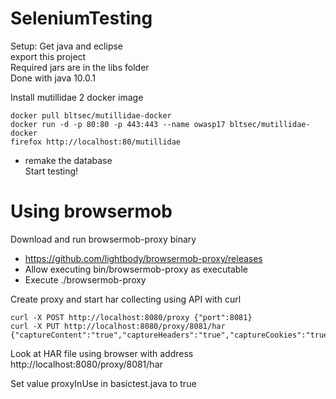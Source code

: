 # SeleniumTesting
Setup:
Get java and eclipse  
export this project  
Required jars are in the libs folder  
Done with java 10.0.1

Install mutillidae 2 docker image
```
docker pull bltsec/mutillidae-docker  
docker run -d -p 80:80 -p 443:443 --name owasp17 bltsec/mutillidae-docker  
firefox http://localhost:80/mutillidae
```
* remake the database  
Start testing!  

# Using browsermob
Download and run browsermob-proxy binary  
* https://github.com/lightbody/browsermob-proxy/releases  
* Allow executing bin/browsermob-proxy as executable  
* Execute ./browsermob-proxy  

Create proxy and start har collecting using API with curl  
```
curl -X POST http://localhost:8080/proxy {"port":8081}  
curl -X PUT http://localhost:8080/proxy/8081/har   {"captureContent":"true","captureHeaders":"true","captureCookies":"true"}  
```
Look at HAR file using browser with address http://localhost:8080/proxy/8081/har  

Set value proxyInUse in basictest.java to true  
